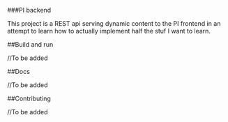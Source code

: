 ###PI backend

This project is a REST api serving dynamic content to the PI frontend in an attempt to learn how to actually implement half the stuf I want to learn.

##Build and run

//To be added

##Docs

//To be added

##Contributing

//To be added
